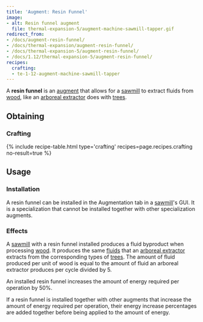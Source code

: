 ```yaml
---
title: 'Augment: Resin Funnel'
image:
- alt: Resin funnel augment
  file: thermal-expansion-5/augment-machine-sawmill-tapper.gif
redirect_from:
- /docs/augment-resin-funnel/
- /docs/thermal-expansion/augment-resin-funnel/
- /docs/thermal-expansion-5/augment-resin-funnel/
- /docs/1.12/thermal-expansion-5/augment-resin-funnel/
recipes:
  crafting:
  - te-1-12-augment-machine-sawmill-tapper
---
```


A **resin funnel** is an [augment](/docs/1.12/thermal-expansion/augments/) that allows for a
[sawmill](/docs/1.12/thermal-expansion/sawmill/) to extract fluids from
[wood](https://minecraft.gamepedia.com/Wood), like an [arboreal
extractor](/docs/1.12/thermal-expansion/arboreal-extractor/) does with
[trees](https://minecraft.gamepedia.com/Tree).


Obtaining
---------

### Crafting
{% include recipe-table.html type='crafting' recipes=page.recipes.crafting no-result=true %}


Usage
-----

### Installation
A resin funnel can be installed in the Augmentation tab in a
[sawmill](/docs/1.12/thermal-expansion/sawmill/)'s GUI. It is a specialization that cannot be installed
together with other specialization augments.

### Effects
A [sawmill](/docs/1.12/thermal-expansion/sawmill/) with a resin funnel installed produces a fluid
byproduct when processing [wood](https://minecraft.gamepedia.com/Wood). It
produces the same [fluids](/docs/1.12/thermal-expansion/arboreal-extractor/#products) that an [arboreal
extractor](/docs/1.12/thermal-expansion/arboreal-extractor/) extracts from the corresponding types of
[trees](https://minecraft.gamepedia.com/Tree). The amount of fluid produced per
unit of wood is equal to the amount of fluid an arboreal extractor produces per
cycle divided by 5.

An installed resin funnel increases the amount of energy required per operation
by 50%.

If a resin funnel is installed together with other augments that increase the
amount of energy required per operation, their energy increase percentages are
added together before being applied to the amount of energy.
